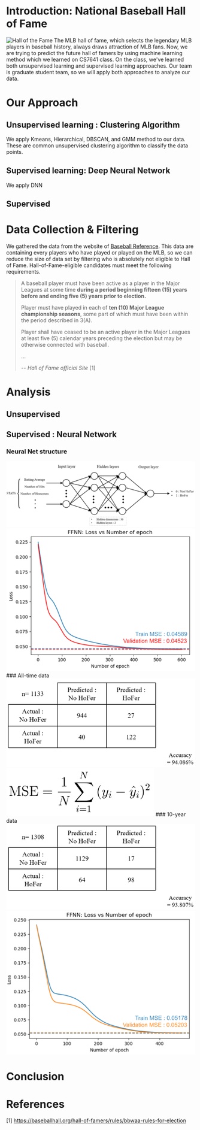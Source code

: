 # Introduction: National Baseball Hall of Fame
![Hall of the Fame](https://sportshub.cbsistatic.com/i/r/2019/01/20/830ed0de-e5e0-4b38-a343-bb4faa63fd94/thumbnail/1200x675/bb9df4b2adac35e8544aa4bd900c5a26/baseball-hall-of-fame.jpg)
The MLB hall of fame, which selects the legendary MLB players in baseball history, always draws attraction of MLB fans. Now, we are trying to predict the future hall of famers by using machine learning method which we learned on CS7641 class. On the class, we've learned both unsupervised learning and supervised learning approaches. Our team is graduate student team, so we will apply both approaches to analyze our data.
# Our Approach
## Unsupervised learning : Clustering Algorithm
We apply Kmeans, Hierarchical, DBSCAN, and GMM method to our data. These are common unsupervised clustering algorithm to classify the data points.
## Supervised learning: Deep Neural Network
We apply DNN


## Supervised

# Data Collection & Filtering
We gathered the data from the website of [Baseball Reference](https://www.baseball-reference.com/). This data are containing every players who have played or played on the MLB, so we can reduce the size of data set by filtering who is absolutely not eligible to Hall of Fame. Hall-of-Fame-eligible candidates must meet the following requirements.
<blockquote>
<p> A baseball player must have been active as a player in the Major Leagues at some time <b>during a period beginning fifteen (15) years before and ending five (5) years prior to election.</b></p>
<p> Player must have played in each of <b>ten (10) Major League championship seasons</b>, some part of which must have been within the period described in 3(A).</p>
<p> Player shall have ceased to be an active player in the Major Leagues at least five (5) calendar years preceding the election but may be otherwise connected with baseball.</p>
<p>...</p>
-- <cite>Hall of Fame official Site</cite> [1]
</blockquote>

# Analysis
## Unsupervised
## Supervised : Neural Network
### Neural Net structure
  <img src="Figures/Nerual_Net_MLB.PNG" alt="hi" class="inline"/>
  <img src="Figures/Graph_MSE_Data1.PNG" alt="hi" class="inline"/>  
### All-time data
  <img src="Figures/Confusion_Matrix_Data1.PNG" alt="hi" class="inline"/>
  <img src="Figures/MSE_equation.PNG" alt="hi" class="inline"/>
### 10-year data
  <img src="Figures/Confusion_Matrix_Data2.PNG" alt="hi" class="inline"/>
  <img src="Figures/Graph_MSE_Data2_10years.PNG" alt="hi" class="inline"/>

# Conclusion


# References 
[1] https://baseballhall.org/hall-of-famers/rules/bbwaa-rules-for-election
